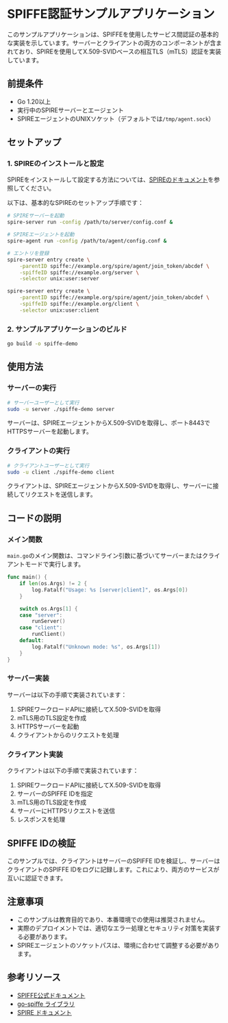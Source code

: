 # SPIFFE認証サンプルアプリケーション

このサンプルアプリケーションは、SPIFFEを使用したサービス間認証の基本的な実装を示しています。サーバーとクライアントの両方のコンポーネントが含まれており、SPIREを使用してX.509-SVIDベースの相互TLS（mTLS）認証を実装しています。

## 前提条件

- Go 1.20以上
- 実行中のSPIREサーバーとエージェント
- SPIREエージェントのUNIXソケット（デフォルトでは`/tmp/agent.sock`）

## セットアップ

### 1. SPIREのインストールと設定

SPIREをインストールして設定する方法については、[SPIREのドキュメント](https://spiffe.io/docs/latest/try/getting-started-linux-macos-x/)を参照してください。

以下は、基本的なSPIREのセットアップ手順です：

```bash
# SPIREサーバーを起動
spire-server run -config /path/to/server/config.conf &

# SPIREエージェントを起動
spire-agent run -config /path/to/agent/config.conf &

# エントリを登録
spire-server entry create \
    -parentID spiffe://example.org/spire/agent/join_token/abcdef \
    -spiffeID spiffe://example.org/server \
    -selector unix:user:server

spire-server entry create \
    -parentID spiffe://example.org/spire/agent/join_token/abcdef \
    -spiffeID spiffe://example.org/client \
    -selector unix:user:client
```

### 2. サンプルアプリケーションのビルド

```bash
go build -o spiffe-demo
```

## 使用方法

### サーバーの実行

```bash
# サーバーユーザーとして実行
sudo -u server ./spiffe-demo server
```

サーバーは、SPIREエージェントからX.509-SVIDを取得し、ポート8443でHTTPSサーバーを起動します。

### クライアントの実行

```bash
# クライアントユーザーとして実行
sudo -u client ./spiffe-demo client
```

クライアントは、SPIREエージェントからX.509-SVIDを取得し、サーバーに接続してリクエストを送信します。

## コードの説明

### メイン関数

`main.go`のメイン関数は、コマンドライン引数に基づいてサーバーまたはクライアントモードで実行します。

```go
func main() {
    if len(os.Args) != 2 {
        log.Fatalf("Usage: %s [server|client]", os.Args[0])
    }

    switch os.Args[1] {
    case "server":
        runServer()
    case "client":
        runClient()
    default:
        log.Fatalf("Unknown mode: %s", os.Args[1])
    }
}
```

### サーバー実装

サーバーは以下の手順で実装されています：

1. SPIREワークロードAPIに接続してX.509-SVIDを取得
2. mTLS用のTLS設定を作成
3. HTTPSサーバーを起動
4. クライアントからのリクエストを処理

### クライアント実装

クライアントは以下の手順で実装されています：

1. SPIREワークロードAPIに接続してX.509-SVIDを取得
2. サーバーのSPIFFE IDを指定
3. mTLS用のTLS設定を作成
4. サーバーにHTTPSリクエストを送信
5. レスポンスを処理

## SPIFFE IDの検証

このサンプルでは、クライアントはサーバーのSPIFFE IDを検証し、サーバーはクライアントのSPIFFE IDをログに記録します。これにより、両方のサービスが互いに認証できます。

## 注意事項

- このサンプルは教育目的であり、本番環境での使用は推奨されません。
- 実際のデプロイメントでは、適切なエラー処理とセキュリティ対策を実装する必要があります。
- SPIREエージェントのソケットパスは、環境に合わせて調整する必要があります。

## 参考リソース

- [SPIFFE公式ドキュメント](https://spiffe.io/docs/)
- [go-spiffe ライブラリ](https://github.com/spiffe/go-spiffe)
- [SPIRE ドキュメント](https://spiffe.io/docs/latest/spire-about/)
